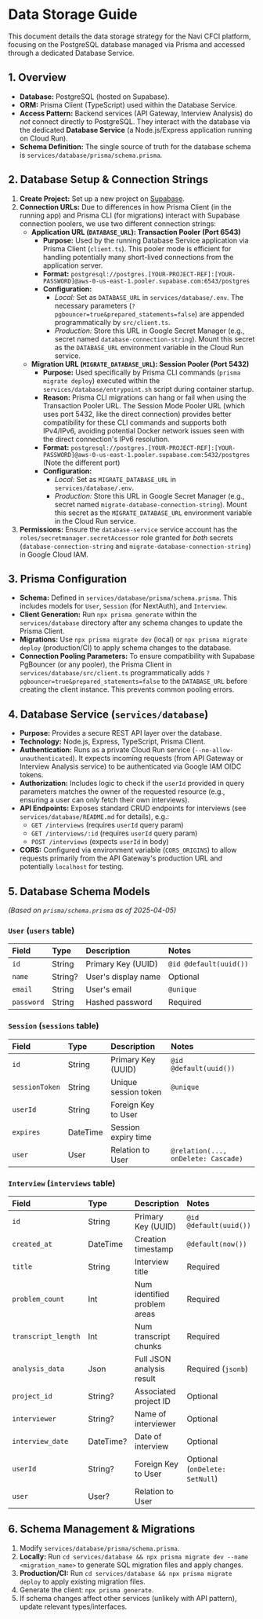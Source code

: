 # Data Storage Guide

This document details the data storage strategy for the Navi CFCI platform, focusing on the PostgreSQL database managed via Prisma and accessed through a dedicated Database Service.

## 1. Overview

*   **Database:** PostgreSQL (hosted on Supabase).
*   **ORM:** Prisma Client (TypeScript) used within the Database Service.
*   **Access Pattern:** Backend services (API Gateway, Interview Analysis) do *not* connect directly to PostgreSQL. They interact with the database via the dedicated **Database Service** (a Node.js/Express application running on Cloud Run).
*   **Schema Definition:** The single source of truth for the database schema is `services/database/prisma/schema.prisma`.

## 2. Database Setup & Connection Strings

1.  **Create Project:** Set up a new project on [Supabase](https://supabase.com).
2.  **Connection URLs:** Due to differences in how Prisma Client (in the running app) and Prisma CLI (for migrations) interact with Supabase connection poolers, we use two different connection strings:
    *   **Application URL (`DATABASE_URL`): Transaction Pooler (Port 6543)**
        *   **Purpose:** Used by the running Database Service application via Prisma Client (`client.ts`). This pooler mode is efficient for handling potentially many short-lived connections from the application server.
        *   **Format:** `postgresql://postgres.[YOUR-PROJECT-REF]:[YOUR-PASSWORD]@aws-0-us-east-1.pooler.supabase.com:6543/postgres`
        *   **Configuration:**
            *   *Local:* Set as `DATABASE_URL` in `services/database/.env`. The necessary parameters (`?pgbouncer=true&prepared_statements=false`) are appended programmatically by `src/client.ts`.
            *   *Production:* Store this URL in Google Secret Manager (e.g., secret named `database-connection-string`). Mount this secret as the `DATABASE_URL` environment variable in the Cloud Run service.
    *   **Migration URL (`MIGRATE_DATABASE_URL`): Session Pooler (Port 5432)**
        *   **Purpose:** Used specifically by Prisma CLI commands (`prisma migrate deploy`) executed within the `services/database/entrypoint.sh` script during container startup.
        *   **Reason:** Prisma CLI migrations can hang or fail when using the Transaction Pooler URL. The Session Mode Pooler URL (which uses port 5432, like the direct connection) provides better compatibility for these CLI commands and supports both IPv4/IPv6, avoiding potential Docker network issues seen with the direct connection's IPv6 resolution.
        *   **Format:** `postgresql://postgres.[YOUR-PROJECT-REF]:[YOUR-PASSWORD]@aws-0-us-east-1.pooler.supabase.com:5432/postgres` (Note the different port)
        *   **Configuration:**
            *   *Local:* Set as `MIGRATE_DATABASE_URL` in `services/database/.env`.
            *   *Production:* Store this URL in Google Secret Manager (e.g., secret named `migrate-database-connection-string`). Mount this secret as the `MIGRATE_DATABASE_URL` environment variable in the Cloud Run service.
3.  **Permissions:** Ensure the `database-service` service account has the `roles/secretmanager.secretAccessor` role granted for *both* secrets (`database-connection-string` and `migrate-database-connection-string`) in Google Cloud IAM.

## 3. Prisma Configuration

*   **Schema:** Defined in `services/database/prisma/schema.prisma`. This includes models for `User`, `Session` (for NextAuth), and `Interview`.
*   **Client Generation:** Run `npx prisma generate` within the `services/database` directory after any schema changes to update the Prisma Client.
*   **Migrations:** Use `npx prisma migrate dev` (local) or `npx prisma migrate deploy` (production/CI) to apply schema changes to the database.
*   **Connection Pooling Parameters:** To ensure compatibility with Supabase PgBouncer (or any pooler), the Prisma Client in `services/database/src/client.ts` programmatically adds `?pgbouncer=true&prepared_statements=false` to the `DATABASE_URL` before creating the client instance. This prevents common pooling errors.

## 4. Database Service (`services/database`)

*   **Purpose:** Provides a secure REST API layer over the database.
*   **Technology:** Node.js, Express, TypeScript, Prisma Client.
*   **Authentication:** Runs as a private Cloud Run service (`--no-allow-unauthenticated`). It expects incoming requests (from API Gateway or Interview Analysis service) to be authenticated via Google IAM OIDC tokens.
*   **Authorization:** Includes logic to check if the `userId` provided in query parameters matches the owner of the requested resource (e.g., ensuring a user can only fetch their own interviews).
*   **API Endpoints:** Exposes standard CRUD endpoints for interviews (see `services/database/README.md` for details), e.g.:
    *   `GET /interviews` (requires `userId` query param)
    *   `GET /interviews/:id` (requires `userId` query param)
    *   `POST /interviews` (expects `userId` in body)
*   **CORS:** Configured via environment variable (`CORS_ORIGINS`) to allow requests primarily from the API Gateway's production URL and potentially `localhost` for testing.

## 5. Database Schema Models

*(Based on `prisma/schema.prisma` as of 2025-04-05)*

### `User` (`users` table)

| Field    | Type    | Description            | Notes        |
| :------- | :------ | :--------------------- | :----------- |
| `id`     | String  | Primary Key (UUID)     | `@id @default(uuid())` |
| `name`   | String? | User's display name    | Optional     |
| `email`  | String  | User's email           | `@unique`    |
| `password`| String | Hashed password       | Required     |

### `Session` (`sessions` table)

| Field        | Type    | Description            | Notes                     |
| :----------- | :------ | :--------------------- | :------------------------ |
| `id`         | String  | Primary Key (UUID)     | `@id @default(uuid())`    |
| `sessionToken`| String | Unique session token   | `@unique`                 |
| `userId`     | String  | Foreign Key to User    |                           |
| `expires`    | DateTime| Session expiry time    |                           |
| `user`       | User    | Relation to User       | `@relation(..., onDelete: Cascade)` |

### `Interview` (`interviews` table)

| Field             | Type     | Description                    | Notes                     |
| :---------------- | :------- | :----------------------------- | :------------------------ |
| `id`              | String   | Primary Key (UUID)             | `@id @default(uuid())`    |
| `created_at`      | DateTime | Creation timestamp             | `@default(now())`         |
| `title`           | String   | Interview title                | Required                  |
| `problem_count`   | Int      | Num identified problem areas | Required                  |
| `transcript_length`| Int     | Num transcript chunks        | Required                  |
| `analysis_data`   | Json     | Full JSON analysis result    | Required (`jsonb`)        |
| `project_id`      | String?  | Associated project ID          | Optional                  |
| `interviewer`     | String?  | Name of interviewer            | Optional                  |
| `interview_date`  | DateTime?| Date of interview              | Optional                  |
| `userId`          | String?  | Foreign Key to User          | Optional (`onDelete: SetNull`) |
| `user`            | User?    | Relation to User               |                           |

## 6. Schema Management & Migrations

1.  Modify `services/database/prisma/schema.prisma`.
2.  **Locally:** Run `cd services/database && npx prisma migrate dev --name <migration_name>` to generate SQL migration files and apply changes.
3.  **Production/CI:** Run `cd services/database && npx prisma migrate deploy` to apply existing migration files.
4.  Generate the client: `npx prisma generate`.
5.  If schema changes affect other services (unlikely with API pattern), update relevant types/interfaces.